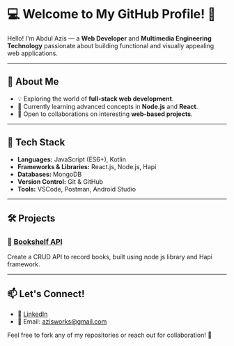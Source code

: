 # 💻 Welcome to My GitHub Profile! 👋  

Hello! I'm Abdul Azis — a **Web Developer** and **Multimedia Engineering Technology** passionate about building functional and visually appealing web applications.

---

## 🚀 About Me
- 💡 Exploring the world of **full-stack web development**.
- 🌱 Currently learning advanced concepts in **Node.js** and **React**.
- 💬 Open to collaborations on interesting **web-based projects**.  

---

## 🔧 Tech Stack
- **Languages:** JavaScript (ES6+), Kotlin    
- **Frameworks & Libraries:** React.js, Node.js, Hapi  
- **Databases:** MongoDB
- **Version Control:** Git & GitHub  
- **Tools:** VSCode, Postman, Android Studio  

---

## 🛠️ Projects
### 🌟 [Bookshelf API]([https://github.com/yourusername/project1](https://github.com/Az1sCode/Bookshelf-API))
Create a CRUD API to record books, built using node js library and Hapi framework.

---

## 📫 Let's Connect!
- 🔗 [LinkedIn](https://www.linkedin.com/in/a-azis/)  
- 📧 Email: azisworks@gmail.com    

Feel free to fork any of my repositories or reach out for collaboration! 🚀
